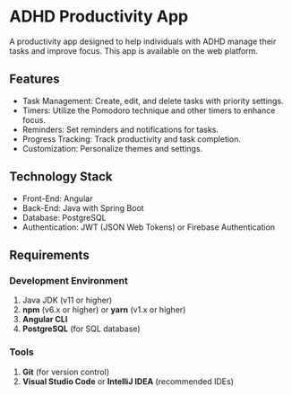# ADHD Productivity App

A productivity app designed to help individuals with ADHD manage their tasks and improve focus. This app is available on the web platform.

## Features

- Task Management: Create, edit, and delete tasks with priority settings.
- Timers: Utilize the Pomodoro technique and other timers to enhance focus.
- Reminders: Set reminders and notifications for tasks.
- Progress Tracking: Track productivity and task completion.
- Customization: Personalize themes and settings.

## Technology Stack

- Front-End: Angular
- Back-End: Java with Spring Boot
- Database: PostgreSQL
- Authentication: JWT (JSON Web Tokens) or Firebase Authentication

## Requirements

### Development Environment

1. Java JDK (v11 or higher)
2. **npm** (v6.x or higher) or **yarn** (v1.x or higher)
4. **Angular CLI**
5. **PostgreSQL** (for SQL database)

### Tools

1. **Git** (for version control)
2. **Visual Studio Code** or **IntelliJ IDEA** (recommended IDEs)
